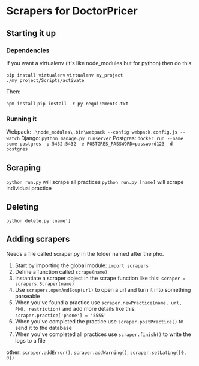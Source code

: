 # Scrapers for DoctorPricer

## Starting it up

### Dependencies

If you want a virtualenv (it's like node_modules but for python) then do this:

`pip install virtualenv`
`virtualenv my_project`
`./my_project/Scripts/activate` 

Then:

`npm install`
`pip install -r py-requirements.txt`

### Running it

Webpack: `.\node_modules\.bin\webpack --config webpack.config.js --watch`
Django: `python manage.py runserver`
Postgres: `docker run --name some-postgres -p 5432:5432 -e POSTGRES_PASSWORD=password123 -d postgres`

## Scraping
`python run.py` will scrape all practices
`python run.py [name]` will scrape individual practice

## Deleting
`python delete.py [name']`

## Adding scrapers
Needs a file called scraper.py in the folder named after the pho.

1. Start by importing the global module: `import scrapers`
1. Define a function called `scrape(name)`
1. Instantiate a scraper object in the scrape function like this: `scraper = scrapers.Scraper(name)`
1. Use `scrapers.openAndSoup(url)` to open a url and turn it into something parseable
1. When you've found a practice use `scraper.newPractice(name, url, PHO, restriction)` and add more details like this: `scraper.practice['phone'] = '5555'`
1. When you've completed the practice use `scraper.postPractice()` to send it to the database
1. When you've completed all practices use `scraper.finish()` to write the logs to a file

other: `scraper.addError()`, `scraper.addWarning()`, `scraper.setLatLng([0, 0])`